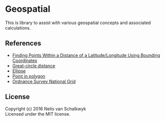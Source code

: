 # Geospatial
This is library to assist with various geospatial concepts and associated calculations.

## References
- [Finding Points Within a Distance of a Latitude/Longitude Using Bounding Coordinates](http://JanMatuschek.de/LatitudeLongitudeBoundingCoordinates)
- [Great-circle distance](http://en.wikipedia.org/wiki/Great-circle_distance)
- [Ellipse](http://en.wikipedia.org/wiki/Ellipse#Elements_of_an_ellipse)
- [Point in polygon](http://en.wikipedia.org/wiki/Point_in_polygon)
- [Ordnance Survey National Grid](https://en.wikipedia.org/wiki/Ordnance_Survey_National_Grid)

## License
Copyright (c) 2016 Nelis van Schalkwyk  
Licensed under the MIT license.
